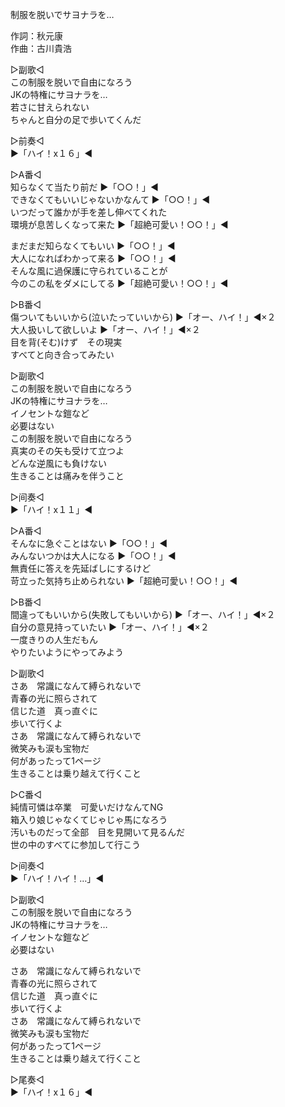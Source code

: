 制服を脱いでサヨナラを…  
  
作詞：秋元康  
作曲：古川貴浩  
  
▷副歌◁  
この制服を脱いで自由になろう  
JKの特権にサヨナラを…  
若さに甘えられない  
ちゃんと自分の足で歩いてくんだ  
  
▷前奏◁  
▶「ハイ！x１６」◀   
  
▷A番◁  
知らなくて当たり前だ ▶「○○！」◀   
できなくてもいいじゃないかなんて ▶「○○！」◀   
いつだって誰かが手を差し伸べてくれた  
環境が息苦しくなって来た ▶「超絶可愛い！○○！」◀   
  
まだまだ知らなくてもいい ▶「○○！」◀   
大人になればわかって来る ▶「○○！」◀   
そんな風に過保護に守られていることが  
今のこの私をダメにしてる ▶「超絶可愛い！○○！」◀   
  
▷B番◁  
傷ついてもいいから(泣いたっていいから) ▶「オー、ハイ！」◀×２   
大人扱いして欲しいよ ▶「オー、ハイ！」◀×２   
目を背(そむ)けず　その現実  
すべてと向き合ってみたい  
  
▷副歌◁  
この制服を脱いで自由になろう  
JKの特権にサヨナラを…  
イノセントな鎧など  
必要はない  
この制服を脱いで自由になろう  
真実のその矢も受けて立つよ  
どんな逆風にも負けない  
生きることは痛みを伴うこと  
  
▷间奏◁  
▶「ハイ！x１１」◀   
  
▷A番◁  
そんなに急ぐことはない ▶「○○！」◀   
みんないつかは大人になる ▶「○○！」◀   
無責任に答えを先延ばしにするけど  
苛立った気持ち止められない ▶「超絶可愛い！○○！」◀   
  
▷B番◁  
間違ってもいいから(失敗してもいいから) ▶「オー、ハイ！」◀×２   
自分の意見持っていたい ▶「オー、ハイ！」◀×２   
一度きりの人生だもん  
やりたいようにやってみよう  
  
▷副歌◁  
さあ　常識になんて縛られないで  
青春の光に照らされて  
信じた道　真っ直ぐに  
歩いて行くよ  
さあ　常識になんて縛られないで  
微笑みも涙も宝物だ  
何があったって1ページ  
生きることは乗り越えて行くこと  
  
▷C番◁  
純情可憐は卒業　可愛いだけなんてNG  
箱入り娘じゃなくてじゃじゃ馬になろう  
汚いものだって全部　目を見開いて見るんだ  
世の中のすべてに参加して行こう  
  
▷间奏◁  
▶「ハイ！ハイ！…」◀   
  
▷副歌◁  
この制服を脱いで自由になろう  
JKの特権にサヨナラを…  
イノセントな鎧など  
必要はない  
  
さあ　常識になんて縛られないで  
青春の光に照らされて  
信じた道　真っ直ぐに  
歩いて行くよ  
さあ　常識になんて縛られないで  
微笑みも涙も宝物だ  
何があったって1ページ  
生きることは乗り越えて行くこと  
  
▷尾奏◁  
▶「ハイ！x１６」◀   
